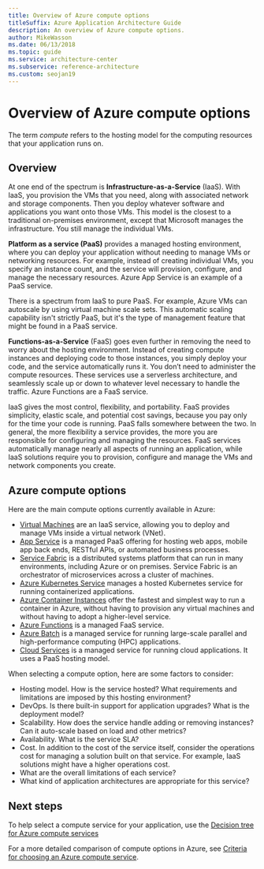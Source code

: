 ```yaml
---
title: Overview of Azure compute options
titleSuffix: Azure Application Architecture Guide
description: An overview of Azure compute options.
author: MikeWasson
ms.date: 06/13/2018
ms.topic: guide
ms.service: architecture-center
ms.subservice: reference-architecture
ms.custom: seojan19
---
```


# Overview of Azure compute options

The term *compute* refers to the hosting model for the computing resources that your application runs on.

## Overview

At one end of the spectrum is **Infrastructure-as-a-Service** (IaaS). With IaaS, you provision the VMs that you need, along with associated network and storage components. Then you deploy whatever software and applications you want onto those VMs. This model is the closest to a traditional on-premises environment, except that Microsoft manages the infrastructure. You still manage the individual VMs.

**Platform as a service (PaaS)** provides a managed hosting environment, where you can deploy your application without needing to manage VMs or networking resources. For example, instead of creating individual VMs, you specify an instance count, and the service will provision, configure, and manage the necessary resources. Azure App Service is an example of a PaaS service.

There is a spectrum from IaaS to pure PaaS. For example, Azure VMs can autoscale by using virtual machine scale sets. This automatic scaling capability isn't strictly PaaS, but it's the type of management feature that might be found in a PaaS service.

**Functions-as-a-Service** (FaaS) goes even further in removing the need to worry about the hosting environment. Instead of creating compute instances and deploying code to those instances, you simply deploy your code, and the service automatically runs it. You don’t need to administer the compute resources. These services use a serverless architecture, and seamlessly scale up or down to whatever level necessary to handle the traffic. Azure Functions are a FaaS service.

IaaS gives the most control, flexibility, and portability. FaaS provides simplicity, elastic scale, and potential cost savings, because you pay only for the time your code is running. PaaS falls somewhere between the two. In general, the more flexibility a service provides, the more you are responsible for configuring and managing the resources. FaaS services automatically manage nearly all aspects of running an application, while IaaS solutions require you to provision, configure and manage the VMs and network components you create.

## Azure compute options

Here are the main compute options currently available in Azure:

- [Virtual Machines](/azure/virtual-machines/) are an IaaS service, allowing you to deploy and manage VMs inside a virtual network (VNet).
- [App Service](/azure/app-service/app-service-value-prop-what-is) is a managed PaaS offering for hosting web apps, mobile app back ends, RESTful APIs, or automated business processes.
- [Service Fabric](/azure/service-fabric/service-fabric-overview) is a distributed systems platform that can run in many environments, including Azure or on premises. Service Fabric is an orchestrator of microservices across a cluster of machines.
- [Azure Kubernetes Service](/azure/aks/) manages a hosted Kubernetes service for running containerized applications.
- [Azure Container Instances](/azure/container-instances/container-instances-overview) offer the fastest and simplest way to run a container in Azure, without having to provision any virtual machines and without having to adopt a higher-level service.
- [Azure Functions](/azure/azure-functions/functions-overview) is a managed FaaS service.
- [Azure Batch](/azure/batch/batch-technical-overview) is a managed service for running large-scale parallel and high-performance computing (HPC) applications.
- [Cloud Services](/azure/cloud-services/cloud-services-choose-me) is a managed service for running cloud applications. It uses a PaaS hosting model.

When selecting a compute option, here are some factors to consider:

- Hosting model. How is the service hosted? What requirements and limitations are imposed by this hosting environment?
- DevOps. Is there built-in support for application upgrades? What is the deployment model?
- Scalability. How does the service handle adding or removing instances? Can it auto-scale based on load and other metrics?
- Availability. What is the service SLA?
- Cost. In addition to the cost of the service itself, consider the operations cost for managing a solution built on that service. For example, IaaS solutions might have a higher operations cost.
- What are the overall limitations of each service?
- What kind of application architectures are appropriate for this service?

## Next steps

To help select a compute service for your application, use the [Decision tree for Azure compute services](./compute-decision-tree.md)

For a more detailed comparison of compute options in Azure, see [Criteria for choosing an Azure compute service](./compute-comparison.md).
